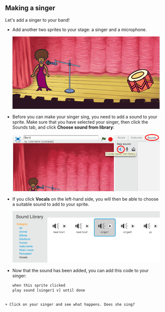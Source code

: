 ## Making a singer

Let's add a singer to your band!

+ Add another two sprites to your stage: a singer and a microphone.
    
    ![screenshot](images/band-singer-mic.png)

+ Before you can make your singer sing, you need to add a sound to your sprite. Make sure that you have selected your singer, then click the Sounds tab, and click **Choose sound from library**:
    
    ![screenshot](images/band-import-sound.png)

+ If you click **Vocals** on the left-hand side, you will then be able to choose a suitable sound to add to your sprite.
    
    ![screenshot](images/band-choose-sound.png)

+ Now that the sound has been added, you can add this code to your singer:
    
    ```blocks
    when this sprite clicked
    play sound [singer1 v] until done
```

+ Click on your singer and see what happens. Does she sing?